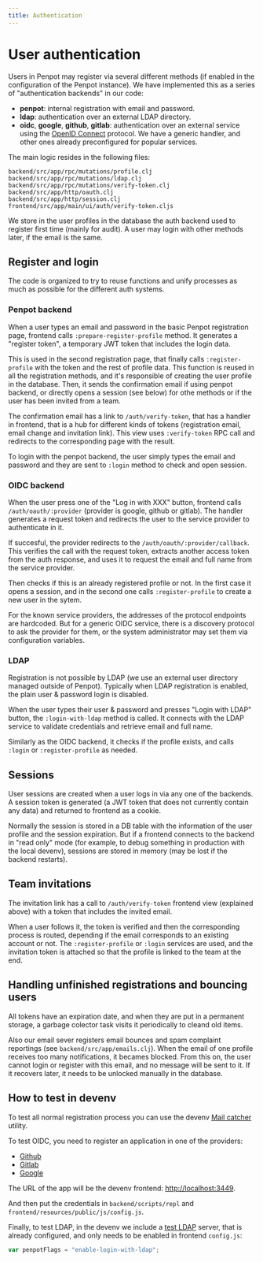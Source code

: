 ```yaml
---
title: Authentication
---
```


# User authentication

Users in Penpot may register via several different methods (if enabled in the
configuration of the Penpot instance). We have implemented this as a series
of "authentication backends" in our code:

 * **penpot**: internal registration with email and password.
 * **ldap**: authentication over an external LDAP directory.
 * **oidc**, **google**, **github**, **gitlab**: authentication over an external
   service using the [OpenID Connect](https://openid.net/connect) protocol. We
   have a generic handler, and other ones already preconfigured for popular
   services.

The main logic resides in the following files:

```
backend/src/app/rpc/mutations/profile.clj
backend/src/app/rpc/mutations/ldap.clj
backend/src/app/rpc/mutations/verify-token.clj
backend/src/app/http/oauth.clj
backend/src/app/http/session.clj
frontend/src/app/main/ui/auth/verify-token.cljs
```

We store in the user profiles in the database the auth backend used to register
first time (mainly for audit). A user may login with other methods later, if the
email is the same.

## Register and login

The code is organized to try to reuse functions and unify processes as much as
possible for the different auth systems.


### Penpot backend

When a user types an email and password in the basic Penpot registration page,
frontend calls `:prepare-register-profile` method. It generates a "register
token", a temporary JWT token that includes the login data.

This is used in the second registration page, that finally calls
`:register-profile` with the token and the rest of profile data. This function
is reused in all the registration methods, and it's responsible of creating the
user profile in the database. Then, it sends the confirmation email if using
penpot backend, or directly opens a session (see below) for othe methods or if
the user has been invited from a team.

The confirmation email has a link to `/auth/verify-token`, that has a handler
in frontend, that is a hub for different kinds of tokens (registration email,
email change and invitation link). This view uses `:verify-token` RPC call and
redirects to the corresponding page with the result.

To login with the penpot backend, the user simply types the email and password
and they are sent to `:login` method to check and open session.

### OIDC backend

When the user press one of the "Log in with XXX" button, frontend calls
`/auth/oauth/:provider` (provider is google, github or gitlab). The handler
generates a request token and redirects the user to the service provider to
authenticate in it.

If succesful, the provider redirects to the `/auth/oauth/:provider/callback`.
This verifies the call with the request token, extracts another access token
from the auth response, and uses it to request the email and full name from the
service provider.

Then checks if this is an already registered profile or not. In the first case
it opens a session, and in the second one calls `:register-profile` to create a
new user in the sytem.

For the known service providers, the addresses of the protocol endpoints are
hardcoded. But for a generic OIDC service, there is a discovery protocol to ask
the provider for them, or the system administrator may set them via configuration
variables.

### LDAP

Registration is not possible by LDAP (we use an external user directory managed
outside of Penpot). Typically when LDAP registration is enabled, the plain user
& password login is disabled.

When the user types their user & password and presses "Login with LDAP" button,
the `:login-with-ldap` method is called. It connects with the LDAP service to
validate credentials and retrieve email and full name.

Similarly as the OIDC backend, it checks if the profile exists, and calls
`:login` or `:register-profile` as needed.

## Sessions

User sessions are created when a user logs in via any one of the backends. A
session token is generated (a JWT token that does not currently contain any data)
and returned to frontend as a cookie.

Normally the session is stored in a DB table with the information of the user
profile and the session expiration. But if a frontend connects to the backend in
"read only" mode (for example, to debug something in production with the local
devenv), sessions are stored in memory (may be lost if the backend restarts).

## Team invitations

The invitation link has a call to `/auth/verify-token` frontend view (explained
above) with a token that includes the invited email.

When a user follows it, the token is verified and then the corresponding process
is routed, depending if the email corresponds to an existing account or not. The
`:register-profile` or `:login` services are used, and the invitation token is
attached so that the profile is linked to the team at the end.

## Handling unfinished registrations and bouncing users

All tokens have an expiration date, and when they are put in a permanent
storage, a garbage colector task visits it periodically to cleand old items.

Also our email sever registers email bounces and spam complaint reportings
(see `backend/src/app/emails.clj`). When the email of one profile receives too
many notifications, it becames blocked. From this on, the user cannot login or
register with this email, and no message will be sent to it. If it recovers
later, it needs to be unlocked manually in the database.

## How to test in devenv

To test all normal registration process you can use the devenv [Mail
catcher](/technical-guide/developer/devenv/#email) utility.

To test OIDC, you need to register an application in one of the providers:

* [Github](https://docs.github.com/en/developers/apps/building-oauth-apps/creating-an-oauth-app)
* [Gitlab](https://docs.gitlab.com/ee/integration/oauth_provider.html)
* [Google](https://support.google.com/cloud/answer/6158849)

The URL of the app will be the devenv frontend: [http://localhost:3449]().

And then put the credentials in `backend/scripts/repl` and
`frontend/resources/public/js/config.js`.

Finally, to test LDAP, in the devenv we include a [test LDAP](https://github.com/rroemhild/docker-test-openldap)
server, that is already configured, and only needs to be enabled in frontend
`config.js`:

```js
var penpotFlags = "enable-login-with-ldap";
```

